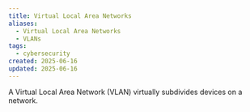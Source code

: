 ```yaml
---
title: Virtual Local Area Networks
aliases:
  - Virtual Local Area Networks
  - VLANs
tags:
  - cybersecurity
created: 2025-06-16
updated: 2025-06-16
---
```


A Virtual Local Area Network (VLAN) virtually subdivides devices on a network.